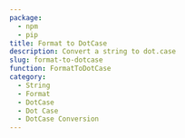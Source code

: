```yaml
---
package:
  - npm
  - pip
title: Format to DotCase
description: Convert a string to dot.case
slug: format-to-dotcase
function: FormatToDotCase
category:
  - String
  - Format
  - DotCase
  - Dot Case
  - DotCase Conversion
---
```


